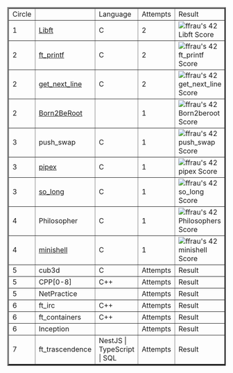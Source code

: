 <table border=3 align="center">
	<tr>
		<td>
			Circle
		</td>
		<td>
			<a href=""> </a>
		</td>
		<td>
			Language
		</td>
		<td>
			Attempts
		</td>
		<td>
			Result
		</td>
	</tr>
	<tr>
		<td>
			1
		</td>
		<td>
			<a href="https://github.com/FranFrau/Libft">Libft</a>
		</td>
		<td>
			C
		</td>
		<td>
			2
		</td>
		<td>
			<img src="https://badge42.vercel.app/api/v2/cl3fwxmuu002509l4a9fnzm1a/project/2454261" alt="ffrau's 42 Libft Score" />
		</td>
	</tr>
	<tr>
		<td>
			2
		</td>
		<td>
			<a href="https://github.com/FranFrau/ft_printf">ft_printf</a>
		</td>
		<td>
			C
		</td>
		<td>
			2
		</td>
		<td>
			<img src="https://badge42.vercel.app/api/v2/cl3fwxmuu002509l4a9fnzm1a/project/2465569" alt="ffrau's 42 ft_printf Score" />
		</td>
	</tr>
	<tr>
		<td>
			2
		</td>
		<td>
			<a href="https://github.com/FranFrau/get_next_line">get_next_line</a>
		</td>
		<td>
			C
		</td>
		<td>
			2
		</td>
		<td>
			<img src="https://badge42.vercel.app/api/v2/cl3fwxmuu002509l4a9fnzm1a/project/2469603" alt="ffrau's 42 get_next_line Score" />
		</td>
	</tr>
	<tr>
		<td>
			2
		</td>
		<td>
			<a href="https://github.com/FranFrau/born2beroot">Born2BeRoot</a>
		</td>
		<td>
			</br>
		</td>
		<td>
			1
		</td>
		<td>
			<img src="https://badge42.vercel.app/api/v2/cl3fwxmuu002509l4a9fnzm1a/project/2476221" alt="ffrau's 42 Born2beroot Score" />
		</td>
	</tr>
	<tr>
		<td>
			3
		</td>
		<td>
			push_swap
		</td>
		<td>
			C
		</td>
		<td>
			1
		</td>
		<td>
			<img src="https://badge42.vercel.app/api/v2/cl3fwxmuu002509l4a9fnzm1a/project/2495633" alt="ffrau's 42 push_swap Score" />
		</td>
	</tr>
	<tr>
		<td>
			3
		</td>
		<td>
			<a href="https://github.com/FranFrau/pipex">pipex</a>
		</td>
		<td>
			C
		</td>
		<td>
			1
		</td>
		<td>
			<img src="https://badge42.vercel.app/api/v2/cl3fwxmuu002509l4a9fnzm1a/project/2529235" alt="ffrau's 42 pipex Score" />
		</td>
	</tr>
	<tr>
		<td>
			3
		</td>
		<td>
			<a href="https://github.com/FranFrau/so_long">so_long</a>
		</td>
		<td>
			C
		</td>
		<td>
			1
		</td>
		<td>
			<img src="https://badge42.vercel.app/api/v2/cl3fwxmuu002509l4a9fnzm1a/project/2537426" alt="ffrau's 42 so_long Score" />
		</td>
	</tr>
	<tr>
		<td>
			4
		</td>
		<td>
			Philosopher
		</td>
		<td>
			C
		</td>
		<td>
			1
		</td>
		<td>
			<img src="https://badge42.vercel.app/api/v2/cl3fwxmuu002509l4a9fnzm1a/project/2544337" alt="ffrau's 42 Philosophers Score" />
		</td>
	</tr>
	<tr>
		<td>
			4
		</td>
		<td>
			<a href="https://github.com/FranFrau/minishell">minishell</a>
		</td>
		<td>
			C
		</td>
		<td>
			1
		</td>
		<td>
			<img src="https://badge42.vercel.app/api/v2/cl3fwxmuu002509l4a9fnzm1a/project/2544338" alt="ffrau's 42 minishell Score" />
		</td>
	</tr>
	<tr>
		<td>
			5
		</td>
		<td>
			cub3d
			<!-- <a href=""> </a> -->
		</td>
		<td>
			C
		</td>
		<td>
			Attempts
		</td>
		<td>
			Result
		</td>
	</tr>
	<tr>
		<td>
			5
		</td>
		<td>
			CPP[0-8]
			<!-- <a href=""> </a> -->
		</td>
		<td>
			C++
		</td>
		<td>
			Attempts
		</td>
		<td>
			Result
		</td>
	</tr>
	<tr>
		<td>
			5
		</td>
		<td>
			NetPractice
			<!-- <a href=""> </a> -->
		</td>
		<td>
			</br>
		</td>
		<td>
			Attempts
		</td>
		<td>
			Result
		</td>
	</tr>
	<tr>
		<td>
			6
		</td>
		<td>
			ft_irc
			<!-- <a href=""> </a> -->
		</td>
		<td>
			C++
		</td>
		<td>
			Attempts
		</td>
		<td>
			Result
		</td>
	</tr>
	<tr>
		<td>
			6
		</td>
		<td>
			ft_containers
			<!-- <a href=""> </a> -->
		</td>
		<td>
			C++
		</td>
		<td>
			Attempts
		</td>
		<td>
			Result
		</td>
	</tr>
	<tr>
		<td>
			6
		</td>
		<td>
			Inception
			<!-- <a href=""> </a> -->
		</td>
		<td>
			</br>  
		</td>
		<td>
			Attempts
		</td>
		<td>
			Result
		</td>
	</tr>
	<tr>
		<td>
			7
		</td>
		<td>
			ft_trascendence
			<!-- <a href=""> </a> -->
		</td>
		<td>
			NestJS | TypeScript | SQL
		</td>
		<td>
			Attempts
		</td>
		<td>
			Result
		</td>
	</tr>
</table>